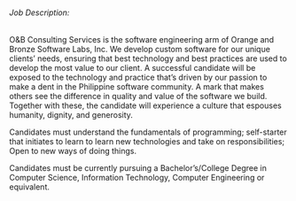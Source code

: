 <!-- ---
layout:       jobs
class:        job
title:        "Software Engineer Intern"
titles:       "Software Engineer Intern"
photo: "https://www.orangeandbronze.com/assets/images/fb-careers.png"
description:   Candidates must understand the fundamentals of programming; self-starter that initiates to learn to learn new technologies and take on responsibilities
date:         2018-04-03 16:45:00 +0800
categories:   jobs
--- --!
<!-- Do not leave new lines after each element. Elements after new lines will not be rendered. -->
<h6 class="-dark">Job Description:</h6>
<p>
  O&B Consulting Services is the software engineering arm of Orange and Bronze Software Labs, Inc. We develop custom software for our unique clients’ needs, ensuring that best technology and best practices are used to develop the most value to our client. A successful candidate will be exposed to the technology and practice that’s driven by our passion to make a dent in the Philippine software community. A mark that makes others see the difference in quality and value of the software we build. Together with these, the candidate will experience a culture that espouses humanity, dignity, and generosity.
</p>
<p>
  Candidates must understand the fundamentals of programming; self-starter that initiates to learn to learn new technologies and take on responsibilities; Open to new ways of doing things.
</p>
<p>
  Candidates must be currently pursuing a Bachelor’s/College Degree in Computer Science, Information Technology, Computer Engineering or equivalent.
</p>
